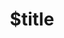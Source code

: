 ---
title: $title
second_title: Aspose.BarCode för .NET API-referens
description: $description
type: docs
weight: $weight
url: /sv/net/$ref/
---